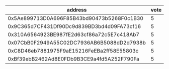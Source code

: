address|vote|timestamp|signature
---|---|---|---
0x5Ae899713D0A696F85B43bd90473b5268F0c1B30|5|1606224036|0x3f44f36857e103e3396ab40f9056e41dff9ecfd2d302b09630f104c395611a0559e6f971082ac34fc90f676926b211b4135be94fc2bdcb8fc7b67b64ddae93b81c
0x9C365d7CF431Df90Dc9d839BD3bd4d09FA73cf16|5|1606224727|0xdd12e150915ba783ae6c0684cf6be534ef4632071c55ac4673604d3ae4177a621453dc40ad0986738aaf398152e4af4d8fb17b00f407a8aceb6e6c18908d58691b
0x310A6564923BE987fE2d63cf86a72c5E7c418Ab7|5|1606225208|0x4d25d5a1ff5983b38181772402da813c9605360836be50a147cd2b3751c75873051e79aefc71fc0de7104e6f0fc485699d14b43471e9c69b4185408a2ee712891c
0x07CbB0F2949A55C02DC7936AB6B5088dD2d7938b|5|1606226855|0xc3e8f2e978b9d5c48134e6451afff3593e47ed5a0c9d5284e82d39793e1c4f770ff879ebb04f89cea4ed3e42551c07ebd8dff1b5ad3a87b377df0b96ee93b8431c
0xC8D46eb7881975F9aE15216FeEBa2ff58E55803c|5|1606239829|0x2dc2f9a6600ac37222f28d6222fc306a2ddd61ee55bc11da0df04f217253a4051e0bffaa6af2e18a54b753f19770bc1e6bec6338dfc1bcc7bb9d7d2ba5338cf41b
0xBf39ebB2462Ad8E0FDb9B3CE9a4fd5A252F790Fa|5|1606248582|0x4cd21ea7a52b3feb834c9e719ee7a5d22145c10105c5b96ddd8e6c4d7c53ccf62275b6bd73f369d0e641a4daa51973c38006168a598763f1e59c20da69c5e47c1b